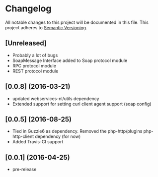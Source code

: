 # Changelog
All notable changes to this project will be documented in this file. 
This project adheres to [Semantic Versioning](http://semver.org/).

## [Unreleased]
- Probably a lot of bugs
- SoapMessage Interface added to Soap protocol module
- RPC protocol module
- REST protocol module

## [0.0.8] (2016-03-21)
- updated webservices-nl/utils dependency
- Extended support for setting curl client agent support (soap config)

## [0.0.5] (2016-08-25)
- Tied in Guzzle6 as dependency. Removed the php-http/plugins php-http-client dependency (for now)
- Added Travis-CI support 

## [0.0.1] (2016-04-25)
- pre-release